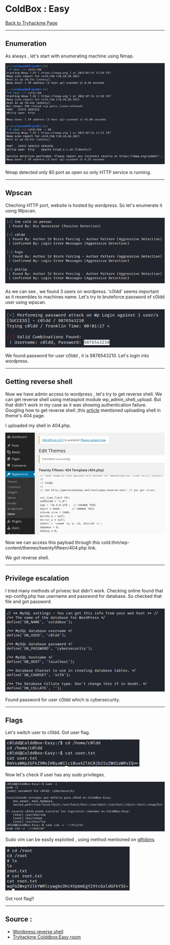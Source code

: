 # ColdBox : Easy
[Back to Tryhackme Page](../index.md)

---

## Enumeration

As always , let's start with enumerating machine using Nmap.

![Nmap scan](Nmap%20scan.png)

Nmap detected only 80 port as open so only HTTP service is running.

---

## Wpscan
Cheching HTTP port, website is hosted by wordpress. So let's enumerate it using Wpscan.

![wpscan user enumeration](wpscan%20user%20enumeration.png)

As we can see , we found 3 users on wordpress. 'c0ldd' seems important as it resembles to machines name. Let's try to bruteforce password of c0ldd user using wpscan.

![Wpscan password brute-forcing](wpscan%20password%20bruteforce.png)

We found password for user c0ldd , it is 9876543210. Let's login into wordpress.

---

## Getting reverse shell

Now we have admin access to wordpress , let's try to get reverse shell. We can get reverse shell using metasploit module wp_admin_shell_upload. But that didn't work in my case as it was showing authentication failure. Googling how to get reverse shell ,this [article](https://www.hackingarticles.in/wordpress-reverse-shell/) mentioned uploading shell in theme's 404 page. 

I uploaded my shell in 404.php.

![](reverse%20shell%20upload.png)

Now we can access this payload through this cold.thm/wp-content/themes/twentyfifteen/404.php link.

We got reverse shell.

---

## Privilege escalation

I tried many methods of privesc but didn't work. Checking online found that wp-config.php has username and password for database. So checked that file and got password.

![](wp-config.png)

Found password for user c0ldd which is cybersecurity.

---

## Flags

Let's switch user to c0ldd. Got user flag.

![](colddbox%20user%20flag.png)

Now let's check if user has any sudo privileges. 

![](c0ldd%20sudo%20l.png)

Sudo vim can be easily exploited , using method mentioned on [gtfobins](https://gtfobins.github.io/gtfobins/vim/#sudo)

![](colddbox%20root%20flag.png)

Got root flag!!

---

## Source :
- [Wordpress reverse shell](https://www.hackingarticles.in/wordpress-reverse-shell/)
- [Tryhackme Colddbox:Easy room](https://www.tryhackme.com/room/colddboxeasy)